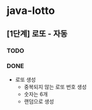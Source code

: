 # java-lotto

## [1단계] 로또 - 자동
### TODO 
    
### DONE
* 로또 생성
    * 중복되지 않는 로또 번호 생성 
    * 숫자는 6개
    * 랜덤으로 생성
